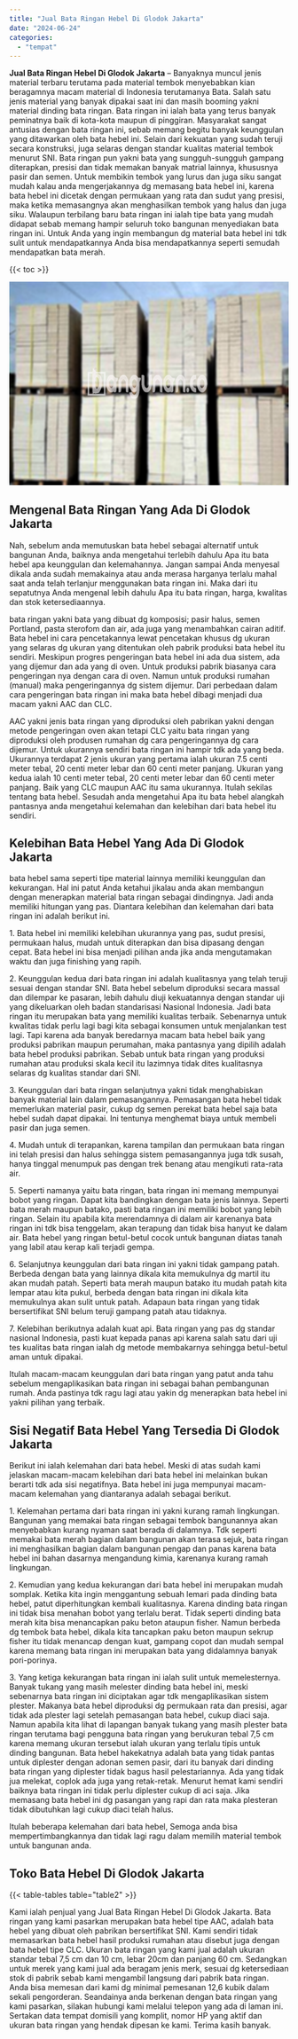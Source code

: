 ```yaml
---
title: "Jual Bata Ringan Hebel Di Glodok Jakarta"
date: "2024-06-24"
categories: 
  - "tempat"
---
```


**Jual Bata Ringan Hebel Di Glodok Jakarta** – Banyaknya muncul jenis material terbaru terutama pada material tembok menyebabkan kian beragamnya macam material di Indonesia terutamanya Bata. Salah satu jenis material yang banyak dipakai saat ini dan masih booming yakni material dinding bata ringan. Bata ringan ini ialah bata yang terus banyak peminatnya baik di kota-kota maupun di pinggiran. Masyarakat sangat antusias dengan bata ringan ini, sebab memang begitu banyak keunggulan yang ditawarkan oleh bata hebel ini. Selain dari kekuatan yang sudah teruji secara konstruksi, juga selaras dengan standar kualitas material tembok menurut SNI. Bata ringan pun yakni bata yang sungguh-sungguh gampang diterapkan, presisi dan tidak memakan banyak matrial lainnya, khususnya pasir dan semen. Untuk membikin tembok yang lurus dan juga siku sangat mudah kalau anda mengerjakannya dg memasang bata hebel ini, karena bata hebel ini dicetak dengan permukaan yang rata dan sudut yang presisi, maka ketika memasangnya akan menghasilkan tembok yang halus dan juga siku. Walaupun terbilang baru bata ringan ini ialah tipe bata yang mudah didapat sebab memang hampir seluruh toko bangunan menyediakan bata ringan ini. Untuk Anda yang ingin membangun dg material bata hebel ini tdk sulit untuk mendapatkannya Anda bisa mendapatkannya seperti semudah mendapatkan bata merah.

{{< toc >}}

![Jual Bata Ringan Hebel Di Glodok Jakarta](/images/jual-hebel-murah-05.png)

## Mengenal Bata Ringan Yang Ada Di Glodok Jakarta

Nah, sebelum anda memutuskan bata hebel sebagai alternatif untuk bangunan Anda, baiknya anda mengetahui terlebih dahulu Apa itu bata hebel apa keunggulan dan kelemahannya. Jangan sampai Anda menyesal dikala anda sudah memakainya atau anda merasa harganya terlalu mahal saat anda telah terlanjur menggunakan bata ringan ini. Maka dari itu sepatutnya Anda mengenal lebih dahulu Apa itu bata ringan, harga, kwalitas dan stok ketersediaannya.

bata ringan yakni bata yang dibuat dg komposisi; pasir halus, semen Portland, pasta sterofom dan air, ada juga yang menambahkan cairan aditif. Bata hebel ini cara pencetakannya lewat pencetakan khusus dg ukuran yang selaras dg ukuran yang ditentukan oleh pabrik produksi bata hebel itu sendiri. Meskipun progres pengeringan bata hebel ini ada dua sistem, ada yang dijemur dan ada yang di oven. Untuk produksi pabrik biasanya cara pengeringan nya dengan cara di oven. Namun untuk produksi rumahan (manual) maka pengeringannya dg sistem dijemur. Dari perbedaan dalam cara pengeringan bata ringan ini maka bata hebel dibagi menjadi dua macam yakni AAC dan CLC.

AAC yakni jenis bata ringan yang diproduksi oleh pabrikan yakni dengan metode pengeringan oven akan tetapi CLC yaitu bata ringan yang diproduksi oleh produsen rumahan dg cara pengeringannya dg cara dijemur. Untuk ukurannya sendiri bata ringan ini hampir tdk ada yang beda. Ukurannya terdapat 2 jenis ukuran yang pertama ialah ukuran 7.5 centi meter tebal, 20 centi meter lebar dan 60 centi meter panjang. Ukuran yang kedua ialah 10 centi meter tebal, 20 centi meter lebar dan 60 centi meter panjang. Baik yang CLC maupun AAC itu sama ukurannya. Itulah sekilas tentang bata hebel. Sesudah anda mengetahui Apa itu bata hebel alangkah pantasnya anda mengetahui kelemahan dan kelebihan dari bata hebel itu sendiri.

## Kelebihan Bata Hebel Yang Ada Di Glodok Jakarta

bata hebel sama seperti tipe material lainnya memiliki keunggulan dan kekurangan. Hal ini patut Anda ketahui jikalau anda akan membangun dengan menerapkan material bata ringan sebagai dindingnya. Jadi anda memiliki hitungan yang pas. Diantara kelebihan dan kelemahan dari bata ringan ini adalah berikut ini.

1\. Bata hebel ini memiliki kelebihan ukurannya yang pas, sudut presisi, permukaan halus, mudah untuk diterapkan dan bisa dipasang dengan cepat. Bata hebel ini bisa menjadi pilihan anda jika anda mengutamakan waktu dan juga finishing yang rapih.

2\. Keunggulan kedua dari bata ringan ini adalah kualitasnya yang telah teruji sesuai dengan standar SNI. Bata hebel sebelum diproduksi secara massal dan dilempar ke pasaran, lebih dahulu diuji kekuatannya dengan standar uji yang dikeluarkan oleh badan standarisasi Nasional Indonesia. Jadi bata ringan itu merupakan bata yang memiliki kualitas terbaik. Sebenarnya untuk kwalitas tidak perlu lagi bagi kita sebagai konsumen untuk menjalankan test lagi. Tapi karena ada banyak beredarnya macam bata hebel baik yang produksi pabrikan maupun perumahan, maka pantasnya yang dipilih adalah bata hebel produksi pabrikan. Sebab untuk bata ringan yang produksi rumahan atau produksi skala kecil itu lazimnya tidak dites kualitasnya selaras dg kualitas standar dari SNI.

3\. Keunggulan dari bata ringan selanjutnya yakni tidak menghabiskan banyak material lain dalam pemasangannya. Pemasangan bata hebel tidak memerlukan material pasir, cukup dg semen perekat bata hebel saja bata hebel sudah dapat dipakai. Ini tentunya menghemat biaya untuk membeli pasir dan juga semen.

4\. Mudah untuk di terapankan, karena tampilan dan permukaan bata ringan ini telah presisi dan halus sehingga sistem pemasangannya juga tdk susah, hanya tinggal menumpuk pas dengan trek benang atau mengikuti rata-rata air.

5\. Seperti namanya yaitu bata ringan, bata ringan ini memang mempunyai bobot yang ringan. Dapat kita bandingkan dengan bata jenis lainnya. Seperti bata merah maupun batako, pasti bata ringan ini memiliki bobot yang lebih ringan. Selain itu apabila kita merendamnya di dalam air karenanya bata ringan ini tdk bisa tenggelam, akan terapung dan tidak bisa hanyut ke dalam air. Bata hebel yang ringan betul-betul cocok untuk bangunan diatas tanah yang labil atau kerap kali terjadi gempa.

6\. Selanjutnya keunggulan dari bata ringan ini yakni tidak gampang patah. Berbeda dengan bata yang lainnya dikala kita memukulnya dg martil itu akan mudah patah. Seperti bata merah maupun batako itu mudah patah kita lempar atau kita pukul, berbeda dengan bata ringan ini dikala kita memukulnya akan sulit untuk patah. Adapaun bata ringan yang tidak bersertifikat SNI belum teruji gampang patah atau tidaknya.

7\. Kelebihan berikutnya adalah kuat api. Bata ringan yang pas dg standar nasional Indonesia, pasti kuat kepada panas api karena salah satu dari uji tes kualitas bata ringan ialah dg metode membakarnya sehingga betul-betul aman untuk dipakai.

Itulah macam-macam keunggulan dari bata ringan yang patut anda tahu sebelum mengaplikasikan bata ringan ini sebagai bahan pembangunan rumah. Anda pastinya tdk ragu lagi atau yakin dg menerapkan bata hebel ini yakni pilihan yang terbaik.

## Sisi Negatif Bata Hebel Yang Tersedia Di Glodok Jakarta

Berikut ini ialah kelemahan dari bata hebel. Meski di atas sudah kami jelaskan macam-macam kelebihan dari bata hebel ini melainkan bukan berarti tdk ada sisi negatifnya. Bata hebel ini juga mempunyai macam-macam kelemahan yang diantaranya adalah sebagai berikut.

1\. Kelemahan pertama dari bata ringan ini yakni kurang ramah lingkungan. Bangunan yang memakai bata ringan sebagai tembok bangunannya akan menyebabkan kurang nyaman saat berada di dalamnya. Tdk seperti memakai bata merah bagian dalam bangunan akan terasa sejuk, bata ringan ini menghasilkan bagian dalam bangunan pengap dan panas karena bata hebel ini bahan dasarnya mengandung kimia, karenanya kurang ramah lingkungan.

2\. Kemudian yang kedua kekurangan dari bata hebel ini merupakan mudah somplak. Ketika kita ingin menggantung sebuah lemari pada dinding bata hebel, patut diperhitungkan kembali kualitasnya. Karena dinding bata ringan ini tidak bisa menahan bobot yang terlalu berat. Tidak seperti dinding bata merah kita bisa menancapkan paku beton ataupun fisher. Namun berbeda dg tembok bata hebel, dikala kita tancapkan paku beton maupun sekrup fisher itu tidak menancap dengan kuat, gampang copot dan mudah sempal karena memang bata ringan ini merupakan bata yang didalamnya banyak pori-porinya.

3\. Yang ketiga kekurangan bata ringan ini ialah sulit untuk memelesternya. Banyak tukang yang masih melester dinding bata hebel ini, meski sebenarnya bata ringan ini diciptakan agar tdk mengaplikasikan sistem plester. Makanya bata hebel diproduksi dg permukaan rata dan presisi, agar tidak ada plester lagi setelah pemasangan bata hebel, cukup diaci saja. Namun apabila kita lihat di lapangan banyak tukang yang masih plester bata ringan terutama bagi pengguna bata ringan yang berukuran tebal 7,5 cm karena memang ukuran tersebut ialah ukuran yang terlalu tipis untuk dinding bangunan. Bata hebel hakekatnya adalah bata yang tidak pantas untuk diplester dengan adonan semen pasir, dari itu banyak dari dinding bata ringan yang diplester tidak bagus hasil pelestariannya. Ada yang tidak jua melekat, coplok ada juga yang retak-retak. Menurut hemat kami sendiri baiknya bata ringan ini tidak perlu diplester cukup di aci saja. Jika memasang bata hebel ini dg pasangan yang rapi dan rata maka plesteran tidak dibutuhkan lagi cukup diaci telah halus.

Itulah beberapa kelemahan dari bata hebel, Semoga anda bisa mempertimbangkannya dan tidak lagi ragu dalam memilih material tembok untuk bangunan anda.

## Toko Bata Hebel Di Glodok Jakarta

{{< table-tables table="table2" >}}

Kami ialah penjual yang Jual Bata Ringan Hebel Di Glodok Jakarta. Bata ringan yang kami pasarkan merupakan bata hebel tipe AAC, adalah bata hebel yang dibuat oleh pabrikan bersertifikat SNI. Kami sendiri tidak memasarkan bata hebel hasil produksi rumahan atau disebut juga dengan bata hebel tipe CLC. Ukuran bata ringan yang kami jual adalah ukuran standar tebal 7,5 cm dan 10 cm, lebar 20cm dan panjang 60 cm. Sedangkan untuk merek yang kami jual ada beragam jenis merk, sesuai dg ketersediaan stok di pabrik sebab kami mengambil langsung dari pabrik bata ringan. Anda bisa memesan dari kami dg minimal pemesanan 12,6 kubik dalam sekali pengorderan. Seandainya anda berkenan dengan bata ringan yang kami pasarkan, silakan hubungi kami melalui telepon yang ada di laman ini. Sertakan data tempat domisili yang komplit, nomor HP yang aktif dan ukuran bata ringan yang hendak dipesan ke kami. Terima kasih banyak.
